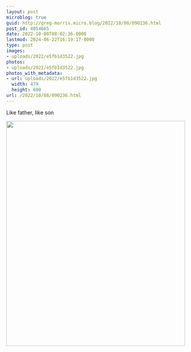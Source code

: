 ```yaml
---
layout: post
microblog: true
guid: http://greg-morris.micro.blog/2022/10/08/090236.html
post_id: 4054665
date: 2022-10-08T08:02:36-0000
lastmod: 2024-06-22T16:19:17-0000
type: post
images:
- uploads/2022/e5fb1d3522.jpg
photos:
- uploads/2022/e5fb1d3522.jpg
photos_with_metadata:
- url: uploads/2022/e5fb1d3522.jpg
  width: 479
  height: 600
url: /2022/10/08/090236.html
---
```

<p>Like father, like son</p>
<p><img src="uploads/2022/e5fb1d3522.jpg" alt="" width="479" height="600" /></p>

